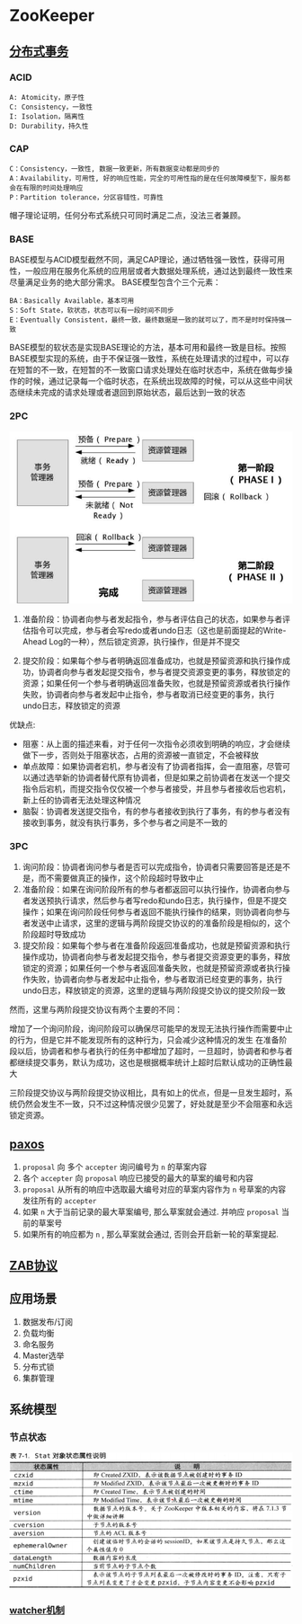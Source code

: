 # ZooKeeper

## [分布式事务](https://juejin.im/post/5c9443406fb9a070fe0dd9a9)

### ACID

    A: Atomicity，原子性
    C: Consistency，一致性
    I: Isolation，隔离性
    D: Durability，持久性
   
### CAP

    C：Consistency，一致性, 数据一致更新，所有数据变动都是同步的
    A：Availability，可用性, 好的响应性能，完全的可用性指的是在任何故障模型下，服务都会在有限的时间处理响应
    P：Partition tolerance，分区容错性，可靠性
    
帽子理论证明，任何分布式系统只可同时满足二点，没法三者兼顾。


### BASE
BASE模型与ACID模型截然不同，满足CAP理论，通过牺牲强一致性，获得可用性，一般应用在服务化系统的应用层或者大数据处理系统，通过达到最终一致性来尽量满足业务的绝大部分需求。
BASE模型包含个三个元素：

    BA：Basically Available，基本可用
    S：Soft State，软状态，状态可以有一段时间不同步
    E：Eventually Consistent，最终一致，最终数据是一致的就可以了，而不是时时保持强一致

BASE模型的软状态是实现BASE理论的方法，基本可用和最终一致是目标。按照BASE模型实现的系统，由于不保证强一致性，系统在处理请求的过程中，可以存在短暂的不一致，在短暂的不一致窗口请求处理处在临时状态中，系统在做每步操作的时候，通过记录每一个临时状态，在系统出现故障的时候，可以从这些中间状态继续未完成的请求处理或者退回到原始状态，最后达到一致的状态

### 2PC

![](img/5efac5b8.png)

1. 准备阶段：协调者向参与者发起指令，参与者评估自己的状态，如果参与者评估指令可以完成，参与者会写redo或者undo日志（这也是前面提起的Write-Ahead Log的一种），然后锁定资源，执行操作，但是并不提交

2. 提交阶段：如果每个参与者明确返回准备成功，也就是预留资源和执行操作成功，协调者向参与者发起提交指令，参与者提交资源变更的事务，释放锁定的资源；如果任何一个参与者明确返回准备失败，也就是预留资源或者执行操作失败，协调者向参与者发起中止指令，参与者取消已经变更的事务，执行undo日志，释放锁定的资源

优缺点:

- 阻塞：从上面的描述来看，对于任何一次指令必须收到明确的响应，才会继续做下一步，否则处于阻塞状态，占用的资源被一直锁定，不会被释放
- 单点故障：如果协调者宕机，参与者没有了协调者指挥，会一直阻塞，尽管可以通过选举新的协调者替代原有协调者，但是如果之前协调者在发送一个提交指令后宕机，而提交指令仅仅被一个参与者接受，并且参与者接收后也宕机，新上任的协调者无法处理这种情况
- 脑裂：协调者发送提交指令，有的参与者接收到执行了事务，有的参与者没有接收到事务，就没有执行事务，多个参与者之间是不一致的

### 3PC

1. 询问阶段：协调者询问参与者是否可以完成指令，协调者只需要回答是还是不是，而不需要做真正的操作，这个阶段超时导致中止
2. 准备阶段：如果在询问阶段所有的参与者都返回可以执行操作，协调者向参与者发送预执行请求，然后参与者写redo和undo日志，执行操作，但是不提交操作；如果在询问阶段任何参与者返回不能执行操作的结果，则协调者向参与者发送中止请求，这里的逻辑与两阶段提交协议的的准备阶段是相似的，这个阶段超时导致成功
3. 提交阶段：如果每个参与者在准备阶段返回准备成功，也就是预留资源和执行操作成功，协调者向参与者发起提交指令，参与者提交资源变更的事务，释放锁定的资源；如果任何一个参与者返回准备失败，也就是预留资源或者执行操作失败，协调者向参与者发起中止指令，参与者取消已经变更的事务，执行undo日志，释放锁定的资源，这里的逻辑与两阶段提交协议的提交阶段一致

然而，这里与两阶段提交协议有两个主要的不同：

增加了一个询问阶段，询问阶段可以确保尽可能早的发现无法执行操作而需要中止的行为，但是它并不能发现所有的这种行为，只会减少这种情况的发生
在准备阶段以后，协调者和参与者执行的任务中都增加了超时，一旦超时，协调者和参与者都继续提交事务，默认为成功，这也是根据概率统计上超时后默认成功的正确性最大

三阶段提交协议与两阶段提交协议相比，具有如上的优点，但是一旦发生超时，系统仍然会发生不一致，只不过这种情况很少见罢了，好处就是至少不会阻塞和永远锁定资源。

## [paxos](https://zhuanlan.zhihu.com/p/31780743)

1. `proposal` 向 多个 `accepter` 询问编号为 `n` 的草案内容
2. 各个 `accepter` 向 `proposal` 响应已接受的最大的草案的编号和内容
3. `proposal` 从所有的响应中选取最大编号对应的草案内容作为 `n` 号草案的内容发往所有的 `accepter`
4. 如果 `n` 大于当前记录的最大草案编号, 那么草案就会通过. 并响应 `proposal` 当前的草案号
5. 如果所有的响应都为 `n` , 那么草案就会通过, 否则会开启新一轮的草案提起.

## [ZAB协议](https://juejin.im/post/5c989f6e5188252d785f2333)

## 应用场景
1. 数据发布/订阅
2. 负载均衡
3. 命名服务
4. Master选举
5. 分布式锁
6. 集群管理
## 系统模型
### 节点状态

![](img/57ad178c.png)

### [watcher机制](https://www.jianshu.com/p/4c071e963f18)

